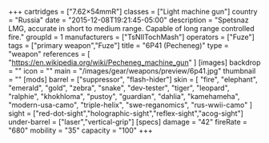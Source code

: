 +++
cartridges = ["7.62×54mmR"]
classes = ["Light machine gun"]
country = "Russia"
date = "2015-12-08T19:21:45-05:00"
description = "Spetsnaz LMG, accurate in short to medium range. Capable of long range controlled fire."
groupId = 1
manufacturers = ["TsNIITochMash"]
operators = ["Fuze"]
tags = ["primary weapon","Fuze"]
title = "6P41 (Pecheneg)"
type = "weapon"
references = [
  "https://en.wikipedia.org/wiki/Pecheneg_machine_gun"
]
[images]
  backdrop = ""
  icon = ""
  main = "/images/gear/weapons/preview/6p41.jpg"
  thumbnail = ""
[mods]
  barrel = ["suppressor", "flash-hider"]
  skin = [
    "fire",
    "elephant",
    "emerald",
    "gold",
    "zebra",
    "snake",
    "dev-tester",
    "tiger",
    "leopard",
    "ralphie",
    "khokhloma",
    "pustoy",
    "guardian",
    "dahlia",
    "kamehameha",
    "modern-usa-camo",
    "triple-helix",
    "swe-reganomics",
    "rus-wwii-camo"
  ]
  sight = ["red-dot-sight","holographic-sight","reflex-sight","acog-sight"]
  under-barrel = ["laser","vertical-grip"]
[specs]
  damage = "42"
  fireRate = "680"
  mobility = "35"
  capacity = "100"
+++
